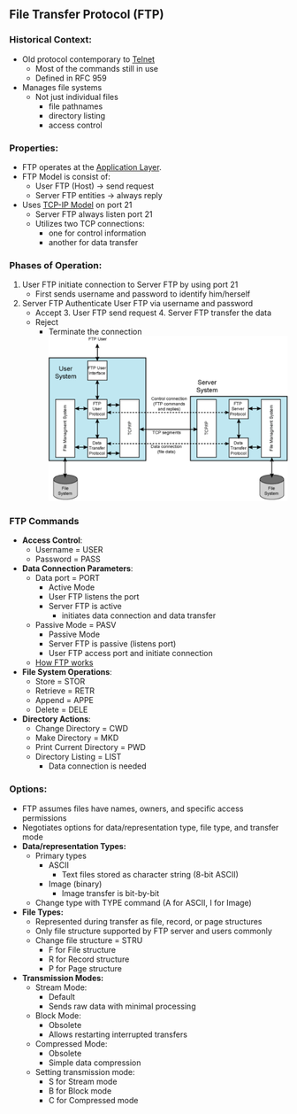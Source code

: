 ## File Transfer Protocol (FTP)

### Historical Context: 
- Old protocol contemporary to [Telnet](Telnet.md)
	- Most of the commands still in use
  - Defined in RFC 959
- Manages file systems
	- Not just individual files 
		- file pathnames
		- directory listing
		- access control
### Properties:
 - FTP operates at the [Application Layer](Application%20Layer.md).
- FTP Model is consist of: 
	- User FTP (Host) -> send request
	- Server FTP entities -> always reply
- Uses [TCP-IP Model](TCP-IP%20Model.md) on port 21
	- Server FTP always listen port 21
	- Utilizes two TCP connections: 
		- one for control information
		- another for data transfer
### Phases of Operation:
1.  User FTP initiate connection to Server FTP by using port 21 
	- First sends username and password to identify him/herself
2. Server FTP Authenticate  User FTP via username and password
	- Accept
		3. User FTP send request
		4. Server FTP transfer the data 
	- Reject
		- Terminate the connection
![FTP](Attachments/FTP.png)
### FTP Commands
  - **Access Control**: 
	  - Username = USER
	  - Password = PASS
  - **Data Connection Parameters**: 
	  - Data port = PORT 
		  - Active Mode 
		  - User FTP listens the port
		  - Server FTP is active
			  - initiates data connection and data transfer
	  - Passive Mode = PASV 
		  - Passive Mode
		  - Server FTP is passive (listens port)
		  - User FTP access port and initiate connection
	  - [How FTP works](https://web.archive.org/web/20090214233255/www.freefire.org/articles/ftpexample.php)
  - **File System Operations**: 
	  - Store = STOR
	  - Retrieve = RETR
	  - Append = APPE
	  - Delete = DELE
  - **Directory Actions**: 
	  - Change Directory = CWD
	  - Make Directory = MKD
	  - Print Current Directory = PWD 
	  - Directory Listing = LIST
		  - Data connection is needed
### Options:
  - FTP assumes files have names, owners, and specific access permissions
  - Negotiates options for data/representation type, file type, and transfer mode
  - **Data/representation Types:**
	  - Primary types
		  - ASCII
			  - Text files stored as character string (8-bit ASCII)
		  -  Image (binary)
			  -  Image transfer is bit-by-bit
	  - Change type with TYPE command (A for ASCII, I for Image)
- **File Types:**
	- Represented during transfer as file, record, or page structures
	- Only file structure supported by FTP server and users commonly
	- Change file structure  = STRU
		- F for File structure
		- R for Record structure
		- P for Page structure
- **Transmission Modes:**
	- Stream Mode: 
		- Default
		- Sends raw data with minimal processing
	- Block Mode: 
		- Obsolete
		- Allows restarting interrupted transfers
	- Compressed Mode: 
		- Obsolete
		- Simple data compression
	- Setting transmission mode:
		-  S for Stream mode
		- B for Block mode
		- C for Compressed mode